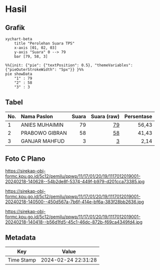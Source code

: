 # Hasil

## Grafik

```mermaid
xychart-beta
    title "Perolehan Suara TPS"
    x-axis [01, 02, 03]
    y-axis "Suara" 0 --> 79
    bar [79, 58, 3]
```

```mermaid
%%{init: {"pie": {"textPosition": 0.5}, "themeVariables": {"pieOuterStrokeWidth": "5px"}} }%%
pie showData
    "1" : 79
    "2" : 58
    "3" : 3
```

## Tabel

| No. | Nama Paslon    | Suara | Suara (raw) | Persentase |
|:--- |:-------------- | -----:| -----------:| ----------:|
| 1   | ANIES MUHAIMIN | 79    | [79][p-1]   | 56,43      |
| 2   | PRABOWO GIBRAN | 58    | [58][p-2]   | 41,43      |
| 3   | GANJAR MAHFUD  | 3     | [3][p-3]    | 2,14       |


[p-1]: https://github.com/gigit-pemilu/pemilu-2024-11-aceh/blob/main/pilpres/hitung-suara/sub/11-aceh/sub/17-bener-meriah/sub/01-pintu-rime-gayo/sub/2019-musara-pakat/sub/001-tps/sub/paslon-1.txt
[p-2]: https://github.com/gigit-pemilu/pemilu-2024-11-aceh/blob/main/pilpres/hitung-suara/sub/11-aceh/sub/17-bener-meriah/sub/01-pintu-rime-gayo/sub/2019-musara-pakat/sub/001-tps/sub/paslon-2.txt
[p-3]: https://github.com/gigit-pemilu/pemilu-2024-11-aceh/blob/main/pilpres/hitung-suara/sub/11-aceh/sub/17-bener-meriah/sub/01-pintu-rime-gayo/sub/2019-musara-pakat/sub/001-tps/sub/paslon-3.txt

## Foto C Plano

https://sirekap-obj-formc.kpu.go.id/5c12/pemilu/ppwp/11/17/01/20/19/1117012019001-20240218-140628--54b2de8f-5374-449f-b979-d201cca73385.jpg

https://sirekap-obj-formc.kpu.go.id/5c12/pemilu/ppwp/11/17/01/20/19/1117012019001-20240218-140500--450d567a-7b6f-414e-bf6a-383f28bb2636.jpg

https://sirekap-obj-formc.kpu.go.id/5c12/pemilu/ppwp/11/17/01/20/19/1117012019001-20240218-140418--b56d1fd5-45c1-46dc-872b-f69ca4349fd4.jpg


## Metadata

| Key        | Value               |
| ---------- | ------------------- |
| Time Stamp | 2024-02-24 22:31:28 |



